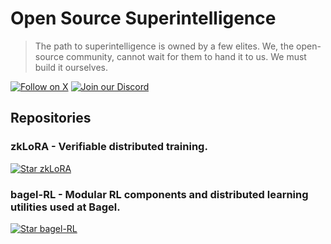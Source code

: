 # Open Source Superintelligence

> The path to superintelligence is owned by a few elites. We, the open-source community, cannot wait for them to hand it to us. We must build it ourselves.

[![Follow on X](https://img.shields.io/badge/Follow-@bagelopenai-E35A2F?style=for-the-badge&logo=x&logoColor=white)](https://x.com/bagelopenai)
[![Join our Discord](https://img.shields.io/badge/Join-Discord-E35A2F?style=for-the-badge&logo=discord&logoColor=white)](https://discord.gg/bagelnet)

## Repositories

### zkLoRA - Verifiable distributed training.  
[![Star zkLoRA](https://img.shields.io/github/stars/bagel-org/zkLoRA?style=for-the-badge&logo=github&label=Star%20zkLoRA&color=E35A2F&logoColor=white)](https://github.com/bagel-org/zkLoRA)

### bagel-RL - Modular RL components and distributed learning utilities used at Bagel.  
[![Star bagel-RL](https://img.shields.io/github/stars/bagel-org/bagel-RL?style=for-the-badge&logo=github&label=Star%20bagel-RL&color=E35A2F&logoColor=white)](https://github.com/bagel-org/bagel-RL)

